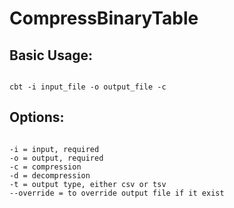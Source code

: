 # CompressBinaryTable
 
## Basic Usage:

```console

cbt -i input_file -o output_file -c 

```

## Options:

```console

-i = input, required 
-o = output, required 
-c = compression 
-d = decompression 
-t = output type, either csv or tsv 
--override = to override output file if it exist 

```
